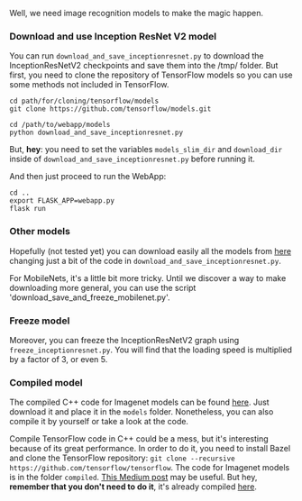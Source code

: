 Well, we need image recognition models to make the magic happen.

### Download and use Inception ResNet V2 model

You can run `download_and_save_inceptionresnet.py` to download the InceptionResNetV2 checkpoints and save them into the /tmp/ folder.
But first, you need to clone the repository of TensorFlow models so you can use some methods not included in TensorFlow.

```
cd path/for/cloning/tensorflow/models
git clone https://github.com/tensorflow/models.git
```

```
cd /path/to/webapp/models
python download_and_save_inceptionresnet.py
```

But, **hey**: you need to set the variables `models_slim_dir` and `download_dir` inside of `download_and_save_inceptionresnet.py` before running it.

And then just proceed to run the WebApp:

```
cd ..
export FLASK_APP=webapp.py
flask run
```

### Other models

Hopefully (not tested yet) you can download easily all the models from [here](https://github.com/tensorflow/models/tree/master/slim#pre-trained-models) changing just a bit of the code in `download_and_save_inceptionresnet.py`.

For MobileNets, it's a little bit more tricky. Until we discover a way to make downloading more general, you can use the script 'download_save_and_freeze_mobilenet.py'.

### Freeze model

Moreover, you can freeze the InceptionResNetV2 graph using `freeze_inceptionresnet.py`. You will find that the loading speed is multiplied by a factor of 3, or even 5.

### Compiled model

The compiled C++ code for Imagenet models can be found [here](https://www.dropbox.com/s/mi9gtxqvgzy7gh8/imagenet_cc?dl=0). Just download it and place it in the `models` folder. Nonetheless, you can also compile it by yourself or take a look at the code.

Compile TensorFlow code in C++ could be a mess, but it's interesting because of its great performance. In order to do it, you need to install Bazel and clone the TensorFlow repository: `git clone --recursive https://github.com/tensorflow/tensorflow`. The code for Imagenet models is in the folder `compiled`. [This Medium post](https://medium.com/jim-fleming/loading-a-tensorflow-graph-with-the-c-api-4caaff88463f) may be useful. But hey, **remember that you don't need to do it**, it's already compiled [here](https://www.dropbox.com/s/mi9gtxqvgzy7gh8/imagenet_cc?dl=0).